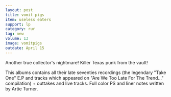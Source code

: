 ```yaml
---
layout: post
title: vomit pigs
item: useless eaters
support: lp
category: rur
tag: new
volume: 13
image: vomitpigs
outdate: April 15
---
```


Another true collector's nightmare! Killer Texas punk from the vault!

This albums contains all their late seventies recordings (the legendary "Take One" E.P and tracks which appeared on "Are We Too Late For The Trend..." compilation) + outtakes and live tracks. Full color PS and liner notes written by Artie Turner.

